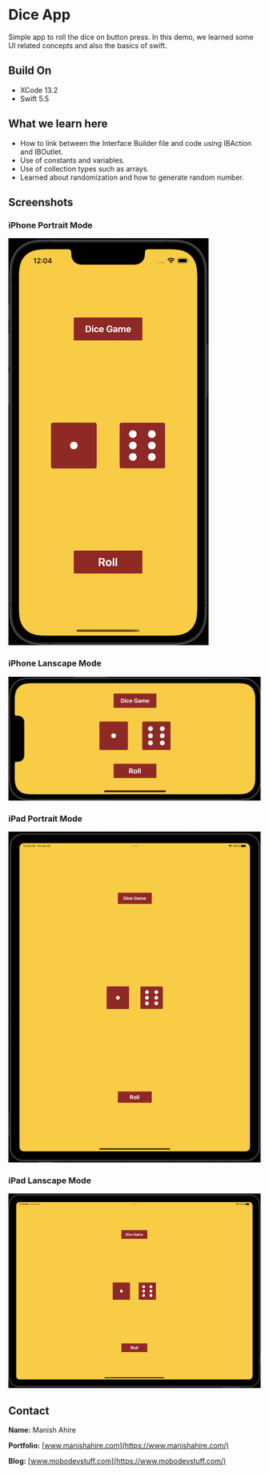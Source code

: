 #  Dice App

Simple app to roll the dice on button press. In this demo, we learned some UI related concepts and also the basics of swift.

## Build On
- XCode 13.2
- Swift 5.5


## What we learn here
- How to link between the Interface Builder file and code using IBAction and IBOutlet.
- Use of constants and variables.
- Use of collection types such as arrays.
- Learned about randomization and how to generate random number.

## Screenshots

### iPhone Portrait Mode
![iPhone Portrait Mode](Screenshots/iPhonePortraitMode.png)

### iPhone Lanscape Mode
![iPhone Lanscape Mode](Screenshots/iPhoneLanscapeMode.png)

### iPad Portrait Mode
![iPad Portrait Mode](Screenshots/iPadPortraitMode.png)

### iPad Lanscape Mode
![iPad Lanscape Mode](Screenshots/iPadLanscapeMode.png)


## Contact
**Name:** Manish Ahire

**Portfolio:** [www.manishahire.com](https://www.manishahire.com/) 

**Blog:** [www.mobodevstuff.com](https://www.mobodevstuff.com/) 
